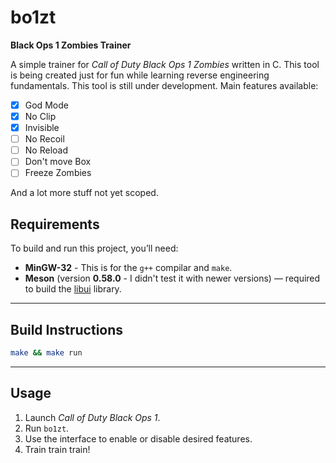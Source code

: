# bo1zt

**Black Ops 1 Zombies Trainer**

A simple trainer for *Call of Duty Black Ops 1 Zombies* written in C.
This tool is being created just for fun while learning reverse engineering fundamentals. This tool is still under development. Main features available:

- [x] God Mode
- [x] No Clip
- [x] Invisible
- [ ] No Recoil
- [ ] No Reload
- [ ] Don't move Box
- [ ] Freeze Zombies

And a lot more stuff not yet scoped.

## Requirements

To build and run this project, you’ll need:

* **MinGW-32** - This is for the `g++` compilar and `make`.
* **Meson** (version **0.58.0** - I didn't test it with newer versions) — required to build the [libui]([https://github.com/libui-ng/libui-ng](https://github.com/libui-ng/libui-ng)) library.

---

## Build Instructions

```bash
make && make run
```

---

## Usage

1. Launch *Call of Duty Black Ops 1*.
2. Run `bo1zt`.
3. Use the interface to enable or disable desired features.
4. Train train train!
